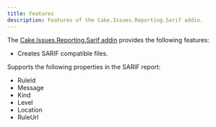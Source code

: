 ```yaml
---
title: Features
description: Features of the Cake.Issues.Reporting.Sarif addin.
---
```


The [Cake.Issues.Reporting.Sarif addin] provides the following features:

* Creates SARIF compatible files.

Supports the following properties in the SARIF report:

* RuleId
* Message
* Kind
* Level
* Location
* RuleUrl

[Cake.Issues.Reporting.Sarif addin]: https://www.nuget.org/packages/Cake.Issues.Reporting.Sarif
